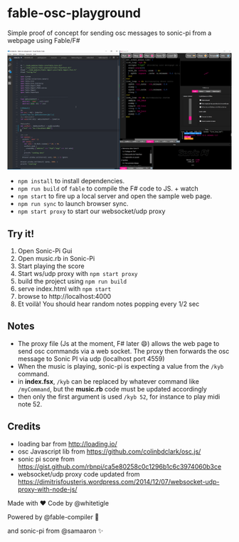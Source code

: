 # fable-osc-playground
Simple proof of concept for sending osc messages to sonic-pi from a webpage using Fable/F#

![Wip Demo](https://raw.githubusercontent.com/whitetigle/fable-osc-playground/master/out/wip.png)

- `npm install` to install dependencies.
- `npm run build` of `fable` to compile the F# code to JS. + watch
- `npm start` to fire up a local server and open the sample web page.
- `npm run sync` to launch browser sync.
- `npm start proxy` to start our websocket/udp proxy

## Try it!
1. Open Sonic-Pi Gui
2. Open music.rb in Sonic-Pi
3. Start playing the score
4. Start ws/udp proxy with `npm start proxy`
5. build the project using `npm run build`
6. serve index.html with `npm start`
7. browse to http://localhost:4000
7. Et voilà! You should hear random notes popping every 1/2 sec

## Notes
- The proxy file (Js at the moment, F# later :smile:) allows the web page to send osc commands via a web socket. The proxy then forwards the osc message to Sonic PI via udp (localhost port 4559)
- When the music is playing, sonic-pi is expecting a value from the `/kyb` command.
- in **index.fsx**, `/kyb` can be replaced by whatever command like `/myCommand`, but the **music.rb** code must be updated accordingly
- then only the first argument is used `/kyb 52`, for instance to play midi note 52.

## Credits
- loading bar from http://loading.io/
- osc Javascript lib from https://github.com/colinbdclark/osc.js/
- sonic pi score from https://gist.github.com/rbnpi/ca5e80258c0c1296b1c6c3974060b3ce
- websocket/udp proxy code updated from https://dimitrisfousteris.wordpress.com/2014/12/07/websocket-udp-proxy-with-node-js/

Made with :heart: Code by @whitetigle 

Powered by @fable-compiler :rocket: 

and sonic-pi from @samaaron :sparkles: